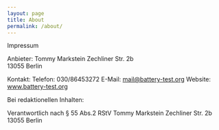 ```yaml
---
layout: page
title: About
permalink: /about/
---
```


Impressum

Anbieter:
Tommy Markstein
Zechliner Str. 2b   
13055 Berlin

Kontakt:
Telefon: 030/86453272
E-Mail: mail@battery-test.org
Website: www.battery-test.org

 

Bei redaktionellen Inhalten:

Verantwortlich nach § 55 Abs.2 RStV
Tommy Markstein
Zechliner Str. 2b   
13055 Berlin

